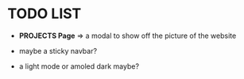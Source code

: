 # TODO LIST

-  **PROJECTS Page** => a modal to show off the picture of the website

-  maybe a sticky navbar?

-  a light mode or amoled dark maybe?
